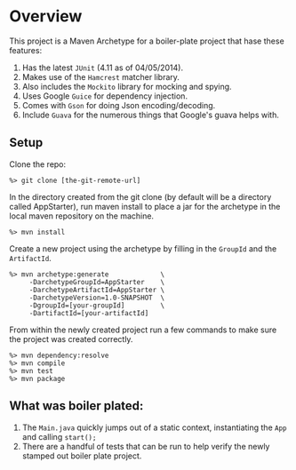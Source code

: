 # Overview

This project is a Maven Archetype for a boiler-plate project that hase these features:

1. Has the latest `JUnit` (4.11 as of 04/05/2014).
1. Makes use of the `Hamcrest` matcher library.
1. Also includes the `Mockito` library for mocking and spying.
1. Uses Google `Guice` for dependency injection.
1. Comes with `Gson` for doing Json encoding/decoding.
1. Include `Guava` for the numerous things that Google's guava helps with.

## Setup

Clone the repo:

```
%> git clone [the-git-remote-url]
```

In the directory created from the git clone (by default will be a directory called AppStarter),
run maven install to place a jar for the archetype in the local maven repository on the
machine.

```
%> mvn install
```

Create a new project using the archetype by filling in the `GroupId` and the `ArtifactId`.

```
%> mvn archetype:generate             \
     -DarchetypeGroupId=AppStarter    \
     -DarchetypeArtifactId=AppStarter \
     -DarchetypeVersion=1.0-SNAPSHOT  \
     -DgroupId=[your-groupId]         \
     -DartifactId=[your-artifactId]
```

From within the newly created project run a few commands to make sure the project was created
correctly.

```
%> mvn dependency:resolve
%> mvn compile
%> mvn test
%> mvn package
```

## What was boiler plated:

1. The `Main.java` quickly jumps out of a static context, instantiating the `App` and
calling `start();`
1. There are a handful of tests that can be run to help verify the newly stamped out
boiler plate project.